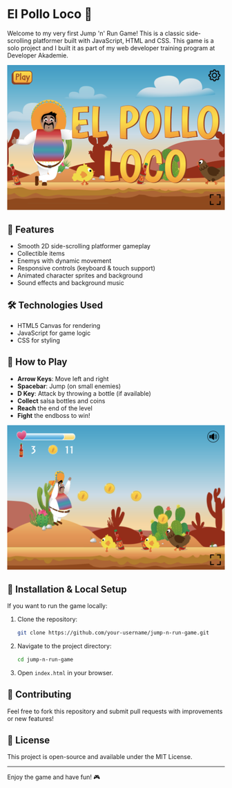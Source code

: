 # El Pollo Loco 🌵

Welcome to my very first Jump 'n' Run Game! This is a classic side-scrolling platformer built with JavaScript, HTML and CSS.
This game is a solo project and I built it as part of my web developer training program at Developer Akademie.

![Game Screenshot](img/preview.png)

## 🚀 Features
- Smooth 2D side-scrolling platformer gameplay
- Collectible items
- Enemys with dynamic movement
- Responsive controls (keyboard & touch support)
- Animated character sprites and background
- Sound effects and background music

## 🛠️ Technologies Used
- HTML5 Canvas for rendering
- JavaScript for game logic
- CSS for styling

## 📜 How to Play
- **Arrow Keys**: Move left and right
- **Spacebar**: Jump (on small enemies)
- **D Key**: Attack by throwing a bottle (if available)
- **Collect** salsa bottles and coins
- **Reach** the end of the level
- **Fight** the endboss to win!
  
![Game Screenshot](img/preview2.png)

## 📂 Installation & Local Setup
If you want to run the game locally:

1. Clone the repository:
   ```bash
   git clone https://github.com/your-username/jump-n-run-game.git
   ```
2. Navigate to the project directory:
   ```bash
   cd jump-n-run-game
   ```
3. Open `index.html` in your browser.

## 🤝 Contributing
Feel free to fork this repository and submit pull requests with improvements or new features!

## 📄 License
This project is open-source and available under the MIT License.

---

Enjoy the game and have fun! 🎮
